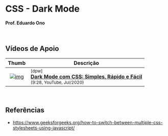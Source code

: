 

# CSS - Dark Mode

__Prof. Eduardo Ono__

&nbsp;

## Vídeos de Apoio

| Thumb | Descrição |
| :-: | --- |
| [![img](https://img.youtube.com/vi/rnkdLX6mOD4/default.jpg)](https://www.youtube.com/watch?v=rnkdLX6mOD4) | <sup>[dpw]</sup><br>[__Dark Mode com CSS: Simples, Rápido e Fácil__](https://www.youtube.com/watch?v=rnkdLX6mOD4)<br><sub>(9:28, YouTube, Jul/2020)</sub>

&nbsp;

## Referências

* https://www.geeksforgeeks.org/how-to-switch-between-multiple-css-stylesheets-using-javascript/

&nbsp;
